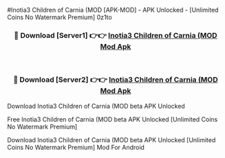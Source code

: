 #Inotia3 Children of Carnia (MOD [APK-MOD] - APK Unlocked - [Unlimited Coins No Watermark Premium] 0z1to



<div align="center">

<h3>🔴 Download [Server1] 👉👉 <a href="https://momento.my/?title=Inotia3_Children_of_Carnia_(MOD">Inotia3 Children of Carnia (MOD Mod Apk</a></h3><br>

<h3>🔴 Download [Server2] 👉👉 <a href="https://momento.my/?title=Inotia3_Children_of_Carnia_(MOD">Inotia3 Children of Carnia (MOD Mod Apk</a></h3>
</div>



Download Inotia3 Children of Carnia (MOD beta APK Unlocked

Free Inotia3 Children of Carnia (MOD beta APK Unlocked [Unlimited Coins No Watermark Premium]

Download Inotia3 Children of Carnia (MOD beta APK Unlocked [Unlimited Coins No Watermark Premium] Mod For Android
